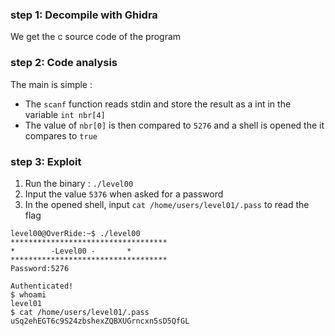 ### step 1: Decompile with Ghidra

We get the c source code of the program  

### step 2: Code analysis

The main is simple :
- The `scanf` function reads stdin and store the result as a  int in the variable `int nbr[4]`
- The value of `nbr[0]` is then compared to `5276` and a shell is opened the it compares to `true`

### step 3: Exploit

1) Run the binary : `./level00`
2) Input the value `5376` when asked for a password
3) In the opened shell, input `cat /home/users/level01/.pass` to read the flag

```
level00@OverRide:~$ ./level00
***********************************
* 	     -Level00 -		  *
***********************************
Password:5276

Authenticated!
$ whoami
level01
$ cat /home/users/level01/.pass
uSq2ehEGT6c9S24zbshexZQBXUGrncxn5sD5QfGL
```